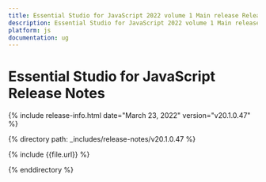 ```yaml
---
title: Essential Studio for JavaScript 2022 volume 1 Main release Release Notes  
description: Essential Studio for JavaScript 2022 volume 1 Main release Release Notes  
platform: js
documentation: ug
---
```


# Essential Studio for JavaScript  Release Notes  

{% include release-info.html date="March 23, 2022"  version="v20.1.0.47" %} 

{% directory path: _includes/release-notes/v20.1.0.47 %}

{% include {{file.url}} %}

{% enddirectory %}